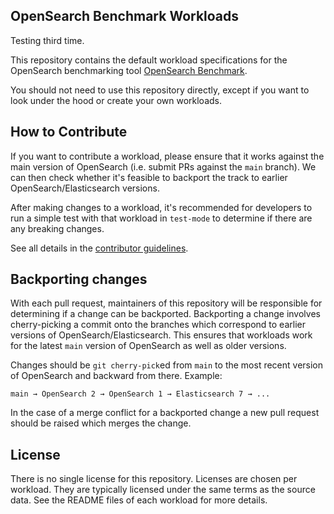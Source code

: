 OpenSearch Benchmark Workloads
------------

Testing third time.

This repository contains the default workload specifications for the OpenSearch benchmarking tool [OpenSearch Benchmark](https://github.com/opensearch-project/OpenSearch-Benchmark).

You should not need to use this repository directly, except if you want to look under the hood or create your own workloads.

How to Contribute
-----------------

If you want to contribute a workload, please ensure that it works against the main version of OpenSearch (i.e. submit PRs against the `main` branch). We can then check whether it's feasible to backport the track to earlier OpenSearch/Elasticsearch versions.

After making changes to a workload, it's recommended for developers to run a simple test with that workload in `test-mode` to determine if there are any breaking changes. 
 
See all details in the [contributor guidelines](https://github.com/opensearch-project/opensearch-benchmark/blob/main/CONTRIBUTING.md).

Backporting changes
-------------------

With each pull request, maintainers of this repository will be responsible for determining if a change can be backported.
Backporting a change involves cherry-picking a commit onto the branches which correspond to earlier versions of OpenSearch/Elasticsearch.
This ensures that workloads work for the latest `main` version of OpenSearch as well as older versions. 

Changes should be `git cherry-pick`ed from `main` to the most recent version of OpenSearch and backward from there. 
Example:
```
main → OpenSearch 2 → OpenSearch 1 → Elasticsearch 7 → ... 
```
In the case of a merge conflict for a backported change a new pull request should be raised which merges the change.

 
License
-------
 
There is no single license for this repository. Licenses are chosen per workload. They are typically licensed under the same terms as the source data. See the README files of each workload for more details.
